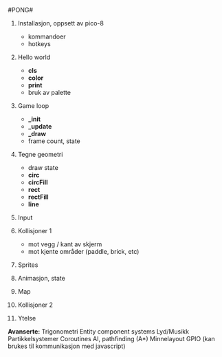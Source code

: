 #PONG#

1. Installasjon, oppsett av pico-8
   - kommandoer
   - hotkeys
2. Hello world 
    - **cls**
    - **color**
    - **print**
    - bruk av palette
3. Game loop
    - **_init**
    - **_update**
    - **_draw**
    - frame count, state
4. Tegne geometri
    - draw state
    - **circ**
    - **circFill**
    - **rect**
    - **rectFill**
    - **line**
5. Input 
6. Kollisjoner 1
    - mot vegg / kant av skjerm
    - mot kjente områder (paddle, brick, etc)

7. Sprites
1. Animasjon, state
1. Map
1. Kollisjoner 2
10. Ytelse


**Avanserte:**
Trigonometri
Entity component systems
Lyd/Musikk
Partikkelsystemer
Coroutines
AI, pathfinding (A*) 
Minnelayout
GPIO (kan brukes til kommunikasjon med javascript)


